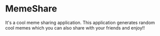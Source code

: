 # MemeShare
It's a cool meme sharing application.
This application generates random cool memes which you can also share with your friends and enjoy!!
